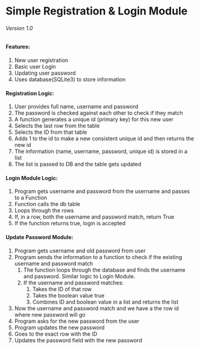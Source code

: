 # Simple Registration & Login Module
###### Version 1.0

#### Features:
1. New user registration
2. Basic user Login
3. Updating user password
4. Uses database(SQLite3) to store information

#### Registration Logic:
1. User provides full name, username and password
  1. The password is checked against each other to check if they match
2. A function generates a unique id (primary key) for this new user
  1. Selects the last row from the table
  2. Selects the ID from that table
  3. Adds 1 to the id to make a new consistent unique id and then returns the new id
3. The information (name, username, password, unique id) is stored in a list
5. The list is passed to DB and the table gets updated

#### Login Module Logic:
1. Program gets username and password from the username and passes to a Function
  1. Function calls the db table
  2. Loops through the rows
  3. If, in a row, both the username and password match, return True
2. If the function returns true, login is accepted

#### Update Password Module:
1. Program gets username and old password from user
  1. Program sends the information to a function to check if the existing username
     and password match
     1. The function loops through the database and finds the username and password.
        Similar logic to Login Module.
     2. If the username and password matches:
        1. Takes the ID of that row
        2. Takes the boolean value true
        3. Combines ID and boolean value in a list and returns the list
  2. Now the username and password match and we have a the row id where new password
     will go
2. Program asks for the new password from the user
3. Program updates the new password
  1. Goes to the exact row with the ID
  2. Updates the password field with the new password
